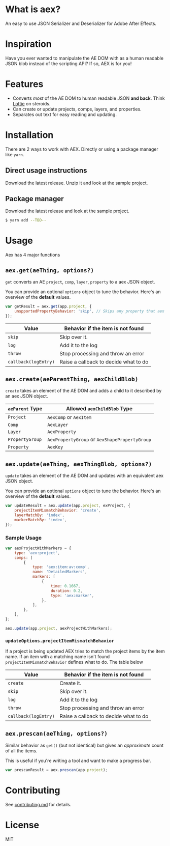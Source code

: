 # What is aex?

An easy to use JSON Serializer and Deserializer for Adobe After Effects.

# Inspiration

Have you ever wanted to manipulate the AE DOM with as a human readable JSON blob instead of the scripting API? If so, AEX is for you!

# Features

-   Converts _most_ of the AE DOM to human readable JSON **and back**. Think [Lottie](https://lottiefiles.com/plugins/after-effects) on steroids.
-   Can create or update projects, comps, layers, and properties.
-   Separates out text for easy reading and updating.

# Installation

There are 2 ways to work with AEX. Directly or using a package manager like `yarn`.

## Direct usage instructions

Download the latest release. Unzip it and look at the sample project.

## Package manager

Download the latest release and look at the sample project.

```bash
$ yarn add --TBD--
```

# Usage

Aex has 4 major functions

## `aex.get(aeThing, options?)`

`get` converts an AE `project`, `comp`, `layer`, `property` to a aex JSON object.

You can provide an optional `options` object to tune the behavior. Here's an overview of the **default** values.

```javascript
var getResult = aex.get(app.project, {
    unspportedPropertyBehavior: 'skip', // Skips any property that aex can't deserialize.
});
```

| Value                | Behavior if the item is not found     |
| -------------------- | ------------------------------------- |
| `skip`               | Skip over it.                         |
| `log`                | Add it to the log                     |
| `throw`              | Stop processing and throw an error    |
| `callback(logEntry)` | Raise a callback to decide what to do |

## `aex.create(aeParentThing, aexChildBlob)`

`create` takes an element of the AE DOM and adds a child to it described by an aex JSON object.

| `aeParent` Type | Allowed `aexChildBlob` Type                   |
| --------------- | --------------------------------------------- |
| `Project`       | `AexComp` or `AexItem`                        |
| `Comp`          | `AexLayer `                                   |
| `Layer`         | `AexProperty`                                 |
| `PropertyGroup` | `AexPropertyGroup` or `AexShapePropertyGroup` |
| `Property`      | `AexKey`                                      |

## `aex.update(aeThing, aexThingBlob, options?)`

`update` takes an element of the AE DOM and updates with an equivalent aex JSON object.

You can provide an optional `options` object to tune the behavior. Here's an overview of the **default** values.

```javascript
var updateResult = aex.update(app.project, exProject, {
    projectItemMismatchBehavior: 'create',
    layerMatchBy: 'index',
    markerMatchBy: 'index',
});
```

### Sample Usage

```javascript
var aexProjectWithMarkers = {
    type: 'aex:project',
    comps: [
        {
            type: 'aex:item:av:comp',
            name: 'DetailedMarkers',
            markers: [
                {
                    time: 0.1667,
                    duration: 0.2,
                    type: 'aex:marker',
                },
            ],
        },
    ],
};

aex.update(app.project, aexProjectWithMarkers);
```

### `updateOptions.projectItemMismatchBehavior`

If a project is being updated AEX tries to match the project items by the item name. If an item with a matching name isn't found `projectItemMismatchBehavior` defines what to do. The table below

| Value                | Behavior if the item is not found     |
| -------------------- | ------------------------------------- |
| `create`             | Create it.                            |
| `skip`               | Skip over it.                         |
| `log`                | Add it to the log                     |
| `throw`              | Stop processing and throw an error    |
| `callback(logEntry)` | Raise a callback to decide what to do |

## `aex.prescan(aeThing, options?)`

Similar behavior as `get()` (but not identical) but gives an _approximate_ count of all the items.

This is useful if you're writing a tool and want to make a progress bar.

```javascript
var prescanResult = aex.prescan(app.project);
```

# Contributing

See [contributing.md](./CONTRIBUTING.md) for details.

# License

MIT
